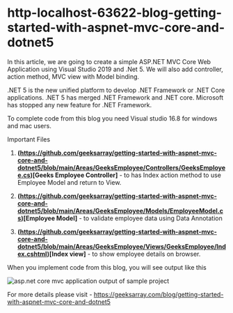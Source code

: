 # http-localhost-63622-blog-getting-started-with-aspnet-mvc-core-and-dotnet5

In this article, we are going to create a simple ASP.NET MVC Core Web Application using Visual Studio 2019 and .Net 5. We will also add controller, action method, MVC view with Model binding.

.NET 5 is the new unified platform to develop .NET Framework or .NET Core applications. .NET 5 has merged .NET Framework and .NET core. Microsoft has stopped any new feature for .NET Framework. 

To complete code from this blog you need Visual studio 16.8 for windows and mac users.

Important Files

1. **(https://github.com/geeksarray/getting-started-with-aspnet-mvc-core-and-dotnet5/blob/main/Areas/GeeksEmployee/Controllers/GeeksEmployee.cs)[Geeks Employee Controller]** - to has Index action method to use Employee Model and return to View.

1. **(https://github.com/geeksarray/getting-started-with-aspnet-mvc-core-and-dotnet5/blob/main/Areas/GeeksEmployee/Models/EmployeeModel.cs)[Employee Model]** - to validate employee data using Data Annotation

1. **(https://github.com/geeksarray/getting-started-with-aspnet-mvc-core-and-dotnet5/blob/main/Areas/GeeksEmployee/Views/GeeksEmployee/Index.cshtml)[Index view]** - to show employee details on browser.

When you implement code from this blog, you will see output like this

![asp.net core mvc application output of sample project](https://geeksarray.com/images/blog/asp-net-core-mvc-output-sample-project.png)

For more details please visit - https://geeksarray.com/blog/getting-started-with-aspnet-mvc-core-and-dotnet5
